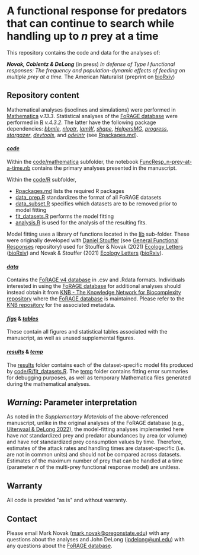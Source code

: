 # A functional response for predators that can continue to search while handling up to $n$ prey at a time
This repository contains the code and data for the analyses of:

_**Novak, Coblentz & DeLong**_ (in press) *In defense of Type I functional responses: The frequency and population-dynamic effects of feeding on multiple prey at a time.* The American Naturalist (preprint on [bioRxiv](https://www.biorxiv.org/content/10.1101/2024.05.14.594210v4))

## Repository content
Mathematical analyses (isoclines and simulations) were performed in [Mathematica](https://www.wolfram.com/mathematica/) _v.13.3_.
Statistical analyses of the [FoRAGE database](https://doi.org/10.5063/F17H1GTQ) were performed in [R](https://www.r-project.org) _v.4.3.2_.
The latter have the following package dependencies: 
    [_bbmle_](https://cran.r-project.org/web/packages/bbmle/index.html),
    [_nloptr_](https://cran.r-project.org/web/packages/nloptr/index.html),
    [_lamW_](https://cran.r-project.org/web/packages/lamW/index.html),
    [_shape_](https://cran.r-project.org/web/packages/shape/index.html),
    [_HelpersMG_](https://cran.r-project.org/web/packages/HelpersMG/index.html),
    [_progress_](https://cran.r-project.org/web/packages/progress/index.html),
    [_stargazer_](https://cran.r-project.org/web/packages/stargazer/index.html),
    [_devtools_](https://cran.r-project.org/web/packages/devtools/index.html),
    and
    [_odeintr_](https://github.com/thk686/odeintr) (see [Rpackages.md](/code/R/Rpackages.md)).


#### [_code_](code/)
Within the [code/mathematica](code/mathematica/) subfolder, the notebook [FuncResp_n-prey-at-a-time.nb](code/mathematica/FuncResp_n-prey-at-a-time.nb) contains the primary analyses presented in the manuscript.

Within the [code/R](code/R/) subfolder, 
* [Rpackages.md](code/R/Rpackages.md) lists the required R packages
* [data_prep.R](code/R/data_prep.R) standardizes the format of all FoRAGE datasets
* [data_subset.R](code/R/data_subset.R) specifies which datasets are to be removed prior to model fitting
* [fit_datasets.R](code/R/fit_datasets.R) performs the model fitting
* [analysis.R](code/R/analysis.R) is used for the analysis of the resulting fits. 

Model fitting uses a library of functions located in the [lib](code/R/lib/) sub-folder. These were originally developed with [Daniel Stouffer](https://github.com/stouffer) (see [General Functional Responses](https://github.com/stoufferlab/general-functional-responses) repository) used for Stouffer & Novak (2021) [Ecology Letters](https://doi.org/10.1111/ele.13670) ([bioRxiv](https://doi.org/10.1101/2020.08.25.263806)) and Novak & Stouffer (2021) [Ecology Letters](https://doi.org/10.1111/ele.13660) ([bioRxiv](https://doi.org/10.1101/2020.08.25.263814)).


#### [_data_](data/)
Contains the [FoRAGE v4 database]((https://doi.org/10.5063/F17H1GTQ)) in .csv and .Rdata formats.  Individuals interested in using the [FoRAGE database](https://doi.org/10.5063/F17H1GTQ) for additional analyses should instead obtain it from [KNB - The Knowledge Network for Biocomplexity repository](https://doi.org/10.5063/F17H1GTQ) where the [FoRAGE database](https://doi.org/10.5063/F17H1GTQ) is maintained.  Please refer to the [KNB repository](https://doi.org/10.5063/F17H1GTQ) for the associated metadata.


#### [_figs_](figs/) & [_tables_](tables/)
These contain all figures and statistical tables associated with the manuscript, as well as unused supplemental figures.

#### [_results_](results/) & [_temp_](temp/)
The [results](results/fits) folder contains each of the dataset-specific model fits produced by [code/R/fit_datasets.R](code/R/fit_datasets.R).  The [temp](temp/) folder contains fitting error summaries for debugging purposes, as well as temporary Mathematica files generated during the mathematical analyses.


## _Warning_: Parameter interpretation
 As noted in the _Supplementary Materials_ of the above-referenced manuscript, unlike in the original analyses of the FoRAGE database (e.g., [Uiterwaal & DeLong 2022](https://doi.org/10.1002/ecy.3706)), the model-fitting analyses implemented here have _not_ standardized prey and predator abundances by area (or volume) and have _not_ standardized prey consumption values by time.  Therefore, estimates of the attack rates and handling times are dataset-specific (i.e. are not in common units) and should not be compared across datasets.  Estimates of the maximum number of prey that can be handled at a time (parameter _n_ of the multi-prey functional response model) are unitless.

## Warranty
 All code is provided "as is" and without warranty.

 ## Contact
 Please email Mark Novak (mark.novak@oregonstate.edu) with any questions about the analyses and John DeLong (jpdelong@unl.edu) with any questions about the [FoRAGE database](https://doi.org/10.5063/F17H1GTQ).